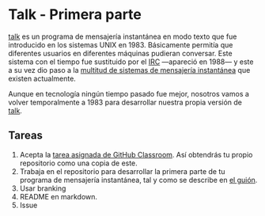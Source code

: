 # Talk - Primera parte

[talk](https://en.wikipedia.org/wiki/Talk_%28software%29) es un programa de mensajería instantánea en modo texto que fue introducido en los sistemas UNIX en 1983. Básicamente permitía que diferentes usuarios en diferentes máquinas pudieran conversar. Este sistema con el tiempo fue sustituido por el [IRC](https://en.wikipedia.org/wiki/Internet_Relay_Chat) —apareció en 1988— y este a su vez dio paso a la [multitud de sistemas de mensajería instantánea](https://en.wikipedia.org/wiki/Comparison_of_instant_messaging_protocols) que existen actualmente.

Aunque en tecnología ningún tiempo pasado fue mejor, nosotros vamos a volver temporalmente a 1983 para desarrollar nuestra propia versión de [talk](https://en.wikipedia.org/wiki/Talk_%28software%29).

## Tareas

 1. Acepta la [tarea asignada de GitHub Classroom](https://en.wikipedia.org/wiki/Talk_%28software%29). Así obtendrás tu propio repositorio como una copia de este.
 2. Trabaja en el repositorio para desarrollar la primera parte de tu programa de mensajería instantánea, tal y como se describe en [el guión](https://docs.google.com/document/d/1y9fXi8-JhAhrwSKZ7_LBuUF0eOW5ehjPE79yLxQM0zQ).
 3. Usar branking
 4. README en markdown.
 4. Issue
